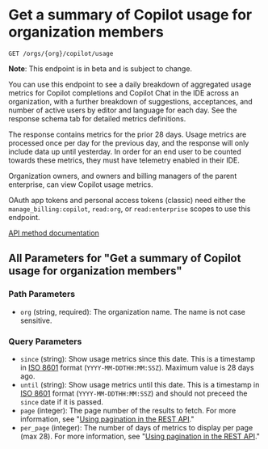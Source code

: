 # Get a summary of Copilot usage for organization members

`GET /orgs/{org}/copilot/usage`

**Note**: This endpoint is in beta and is subject to change.

You can use this endpoint to see a daily breakdown of aggregated usage metrics for Copilot completions and Copilot Chat in the IDE
across an organization, with a further breakdown of suggestions, acceptances, and number of active users by editor and language for each day.
See the response schema tab for detailed metrics definitions.

The response contains metrics for the prior 28 days. Usage metrics are processed once per day for the previous day,
and the response will only include data up until yesterday. In order for an end user to be counted towards these metrics,
they must have telemetry enabled in their IDE.

Organization owners, and owners and billing managers of the parent enterprise, can view Copilot usage metrics.

OAuth app tokens and personal access tokens (classic) need either the `manage_billing:copilot`, `read:org`, or `read:enterprise` scopes to use this endpoint.

[API method documentation](https://docs.github.com/rest/copilot/copilot-usage#get-a-summary-of-copilot-usage-for-organization-members)

## All Parameters for "Get a summary of Copilot usage for organization members"

### Path Parameters

- `org` (string, required): The organization name. The name is not case sensitive.
### Query Parameters

- `since` (string): Show usage metrics since this date. This is a timestamp in [ISO 8601](https://en.wikipedia.org/wiki/ISO_8601) format (`YYYY-MM-DDTHH:MM:SSZ`). Maximum value is 28 days ago.
- `until` (string): Show usage metrics until this date. This is a timestamp in [ISO 8601](https://en.wikipedia.org/wiki/ISO_8601) format (`YYYY-MM-DDTHH:MM:SSZ`) and should not preceed the `since` date if it is passed.
- `page` (integer): The page number of the results to fetch. For more information, see "[Using pagination in the REST API](https://docs.github.com/rest/using-the-rest-api/using-pagination-in-the-rest-api)."
- `per_page` (integer): The number of days of metrics to display per page (max 28). For more information, see "[Using pagination in the REST API](https://docs.github.com/rest/using-the-rest-api/using-pagination-in-the-rest-api)."